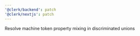 ```yaml
---
'@clerk/backend': patch
'@clerk/nextjs': patch
---
```


Resolve machine token property mixing in discriminated unions